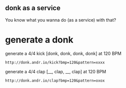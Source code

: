 ## donk as a service
You know what you wanna do (as a service) with that?

# generate a donk
generate a 4/4 kick [donk, donk, donk, donk] at 120 BPM
```
http://donk.andr.io/kick?bmp=120&pattern=xxxx
```

generate a 4/4 clap [__, clap, __, clap] at 120 BPM
```
http://donk.andr.io/clap?bmp=120&pattern=oxox
```

